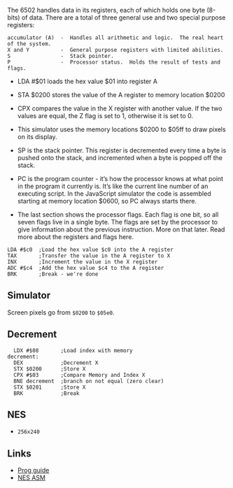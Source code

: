 The 6502 handles data in its registers, each of which holds one byte (8-bits) of data.  There are a total of three general use and two special purpose registers:

```  
accumulator (A)  -  Handles all arithmetic and logic.  The real heart of the system.
X and Y          -  General purpose registers with limited abilities.
S                -  Stack pointer.
P                -  Processor status.  Holds the result of tests and flags.
```

- LDA #$01 loads the hex value $01 into register A
- STA $0200 stores the value of the A register to memory location $0200
- CPX compares the value in the X register with another value. If the two values are equal, the Z flag is set to 1, otherwise it is set to 0.
- This simulator uses the memory locations $0200 to $05ff to draw pixels on its display. 

- SP is the stack pointer. This register is decremented every time a byte is pushed onto the stack, and incremented when a byte is popped off the stack.
- PC is the program counter - it’s how the processor knows at what point in the program it currently is. It’s like the current line number of an executing script. In the JavaScript simulator the code is assembled starting at memory location $0600, so PC always starts there.
- The last section shows the processor flags. Each flag is one bit, so all seven flags live in a single byte. The flags are set by the processor to give information about the previous instruction. More on that later. Read more about the registers and flags here.

```
LDA #$c0  ;Load the hex value $c0 into the A register
TAX       ;Transfer the value in the A register to X
INX       ;Increment the value in the X register
ADC #$c4  ;Add the hex value $c4 to the A register
BRK       ;Break - we're done
```

## Simulator

Screen pixels go from `$0200` to `$05e0`.

## Decrement

```
  LDX #$08       ;Load index with memory
decrement:
  DEX            ;Decrement X
  STX $0200      ;Store X
  CPX #$03       ;Compare Memory and Index X
  BNE decrement  ;branch on not equal (zero clear)
  STX $0201      ;Store X
  BRK            ;Break
```

## NES

- `256x240`

## Links

- [Prog guide](http://wiki.nesdev.com/w/index.php/Programming_guide)
- [NES ASM](https://patater.com/gbaguy/nesasm.htm)